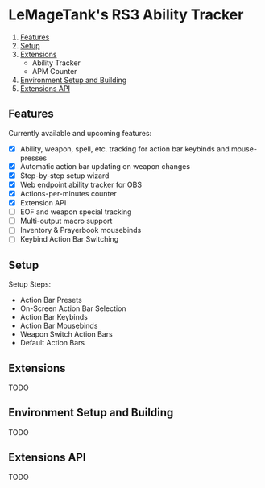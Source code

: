 # LeMageTank's RS3 Ability Tracker

1. [Features](#Features)
2. [Setup](#Setup)
3. [Extensions](#Extensions)
   - Ability Tracker
   - APM Counter
4. [Environment Setup and Building](#Environment-Setup-and-Building)
5. [Extensions API](#Extensions-API)

## Features
Currently available and upcoming features:
- [x] Ability, weapon, spell, etc. tracking for action bar keybinds and mouse-presses
- [x] Automatic action bar updating on weapon changes
- [x] Step-by-step setup wizard
- [x] Web endpoint ability tracker for OBS
- [x] Actions-per-minutes counter
- [x] Extension API
- [ ] EOF and weapon special tracking
- [ ] Multi-output macro support
- [ ] Inventory & Prayerbook mousebinds
- [ ] Keybind Action Bar Switching

## Setup
Setup Steps:
- Action Bar Presets
- On-Screen Action Bar Selection
- Action Bar Keybinds
- Action Bar Mousebinds
- Weapon Switch Action Bars
- Default Action Bars

## Extensions
TODO

## Environment Setup and Building
TODO

## Extensions API
TODO
